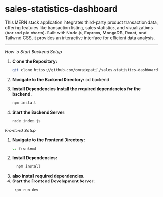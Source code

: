 # sales-statistics-dashboard
This MERN stack application integrates third-party product transaction data, offering features like transaction listing, sales statistics, and visualizations (bar and pie charts). Built with Node.js, Express, MongoDB, React, and Tailwind CSS, it provides an interactive interface for efficient data analysis.

---

*How to Start*
*Backend Setup*
1. **Clone the Repository:**
   ```bash
   git clone https://github.com/omrajepatil/sales-statistics-dashboard.git
2. **Navigate to the Backend Directory:**
     cd backend

3.  **Install Dependencies Install the required dependencies for the backend.**
     ```bash
    npm install

4. **Start the Backend Server:**
     ```bash
    node index.js


*Frontend Setup*
1. **Navigate to the Frontend Directory:**
     ```bash
     cd frontend
2. **Install Dependencies:**
   ```bash
     npm install
3. **also install required dependencies.**
4. **Start the Frontend Development Server:**
   ```bash
    npm run dev


